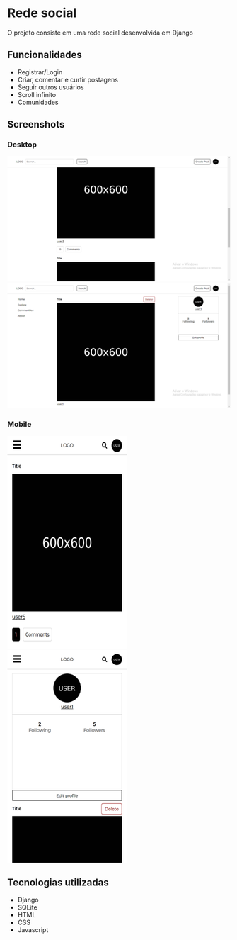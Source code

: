 # Rede social

O projeto consiste em uma rede social desenvolvida em Django

## Funcionalidades

- Registrar/Login
- Criar, comentar e curtir postagens
- Seguir outros usuários
- Scroll infinito
- Comunidades

## Screenshots

### Desktop

![Homepage Desktop](screenshots/homepage.png)
![Profile Desktop](screenshots/profile.png)

### Mobile

![Homepage Mobile](screenshots/homepage_mobile.png)     ![Profile Mobile](screenshots/profile_mobile.png)

## Tecnologias utilizadas

- Django
- SQLite
- HTML
- CSS
- Javascript

